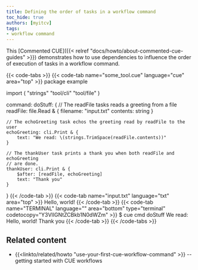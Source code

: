 ```yaml
---
title: Defining the order of tasks in a workflow command
toc_hide: true
authors: [myitcv]
tags:
- workflow command
---
```


This [Commented CUE]({{< relref "docs/howto/about-commented-cue-guides" >}})
demonstrates how to use dependencies to influence the order of execution of
tasks in a workflow
command.

{{< code-tabs >}}
{{< code-tab name="some_tool.cue" language="cue" area="top" >}}
package example

import (
	"strings"
	"tool/cli"
	"tool/file"
)

command: doStuff: {
	// The readFile tasks reads a greeting from a file
	readFile: file.Read & {
		filename: "input.txt"
		contents: string
	}

	// The echoGreeting task echos the greeting read by readFile to the user
	echoGreeting: cli.Print & {
		text: "We read: \(strings.TrimSpace(readFile.contents))"
	}

	// The thankUser task prints a thank you when both readFile and echoGreeting
	// are done.
	thankUser: cli.Print & {
		$after: [readFile, echoGreeting]
		text: "Thank you"
	}
}
{{< /code-tab >}}
{{< code-tab name="input.txt" language="txt" area="top" >}}
Hello, world!
{{< /code-tab >}}
{{< code-tab name="TERMINAL" language="" area="bottom" type="terminal" codetocopy="Y3VlIGNtZCBkb1N0dWZm" >}}
$ cue cmd doStuff
We read: Hello, world!
Thank you
{{< /code-tab >}}
{{< /code-tabs >}}

## Related content

- {{<linkto/related/howto "use-your-first-cue-workflow-command" >}}
  -- getting started with CUE workflows

